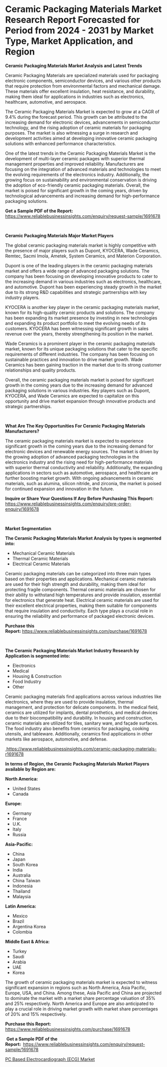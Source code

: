 <p><h1>Ceramic Packaging Materials Market Research Report Forecasted for Period from 2024 -  2031 by Market Type, Market Application, and Region</h1></p><p><strong>Ceramic Packaging Materials Market Analysis and Latest Trends</strong></p>
<p><p>Ceramic Packaging Materials are specialized materials used for packaging electronic components, semiconductor devices, and various other products that require protection from environmental factors and mechanical damage. These materials offer excellent insulation, heat resistance, and durability, making them ideal for applications in industries such as electronics, healthcare, automotive, and aerospace.</p><p>The Ceramic Packaging Materials Market is expected to grow at a CAGR of 9.4% during the forecast period. This growth can be attributed to the increasing demand for electronic devices, advancements in semiconductor technology, and the rising adoption of ceramic materials for packaging purposes. The market is also witnessing a surge in research and development activities aimed at developing innovative ceramic packaging solutions with enhanced performance characteristics.</p><p>One of the latest trends in the Ceramic Packaging Materials Market is the development of multi-layer ceramic packages with superior thermal management properties and improved reliability. Manufacturers are focusing on the integration of advanced materials and technologies to meet the evolving requirements of the electronics industry. Additionally, the growing focus on sustainability and environmental conservation is driving the adoption of eco-friendly ceramic packaging materials. Overall, the market is poised for significant growth in the coming years, driven by technological advancements and increasing demand for high-performance packaging solutions.</p></p>
<p><strong>Get a Sample PDF of the Report:&nbsp;</strong> <a href="https://www.reliablebusinessinsights.com/enquiry/request-sample/1691678">https://www.reliablebusinessinsights.com/enquiry/request-sample/1691678</a></p>
<p>&nbsp;</p>
<p><strong>Ceramic Packaging Materials Major Market Players</strong></p>
<p><p>The global ceramic packaging materials market is highly competitive with the presence of major players such as Dupont, KYOCERA, Wade Ceramics, Remtec, Sacmi Imola, Ametek, System Ceramics, and Materion Corporation. </p><p>Dupont is one of the leading players in the ceramic packaging materials market and offers a wide range of advanced packaging solutions. The company has been focusing on developing innovative products to cater to the increasing demand in various industries such as electronics, healthcare, and automotive. Dupont has been experiencing steady growth in the market due to its strong R&D capabilities and strategic partnerships with key industry players.</p><p>KYOCERA is another key player in the ceramic packaging materials market, known for its high-quality ceramic products and solutions. The company has been expanding its market presence by investing in new technologies and expanding its product portfolio to meet the evolving needs of its customers. KYOCERA has been witnessing significant growth in sales revenue over the years, thereby strengthening its position in the market.</p><p>Wade Ceramics is a prominent player in the ceramic packaging materials market, known for its unique packaging solutions that cater to the specific requirements of different industries. The company has been focusing on sustainable practices and innovation to drive market growth. Wade Ceramics has been gaining traction in the market due to its strong customer relationships and quality products.</p><p>Overall, the ceramic packaging materials market is poised for significant growth in the coming years due to the increasing demand for advanced packaging solutions in various industries. Key players such as Dupont, KYOCERA, and Wade Ceramics are expected to capitalize on this opportunity and drive market expansion through innovative products and strategic partnerships.</p></p>
<p>&nbsp;</p>
<p><strong>What Are The Key Opportunities For Ceramic Packaging Materials Manufacturers?</strong></p>
<p><p>The ceramic packaging materials market is expected to experience significant growth in the coming years due to the increasing demand for electronic devices and renewable energy sources. The market is driven by the growing adoption of advanced packaging technologies in the electronics industry and the rising need for high-performance materials with superior thermal conductivity and reliability. Additionally, the expanding applications in sectors such as automotive, aerospace, and healthcare are further boosting market growth. With ongoing advancements in ceramic materials, such as alumina, silicon nitride, and zirconia, the market is poised for continued expansion and innovation in the future.</p></p>
<p><strong>Inquire or Share Your Questions If Any Before Purchasing This Report:</strong> <a href="https://www.reliablebusinessinsights.com/enquiry/pre-order-enquiry/1691678">https://www.reliablebusinessinsights.com/enquiry/pre-order-enquiry/1691678</a></p>
<p>&nbsp;</p>
<p><strong>Market Segmentation</strong></p>
<p><strong>The Ceramic Packaging Materials Market Analysis by types is segmented into:</strong></p>
<p><ul><li>Mechanical Ceramic Materials</li><li>Thermal Ceramic Materials</li><li>Electrical Ceramic Materials</li></ul></p>
<p><p>Ceramic packaging materials can be categorized into three main types based on their properties and applications. Mechanical ceramic materials are used for their high strength and durability, making them ideal for protecting fragile components. Thermal ceramic materials are chosen for their ability to withstand high temperatures and provide insulation, essential for electronics that generate heat. Electrical ceramic materials are used for their excellent electrical properties, making them suitable for components that require insulation and conductivity. Each type plays a crucial role in ensuring the reliability and performance of packaged electronic devices.</p></p>
<p><strong>Purchase this Report:&nbsp;</strong><a href="https://www.reliablebusinessinsights.com/purchase/1691678">https://www.reliablebusinessinsights.com/purchase/1691678</a></p>
<p>&nbsp;</p>
<p><strong>The Ceramic Packaging Materials Market Industry Research by Application is segmented into:</strong></p>
<p><ul><li>Electronics</li><li>Medical</li><li>Housing & Construction</li><li>Food Industry</li><li>Other</li></ul></p>
<p><p>Ceramic packaging materials find applications across various industries like electronics, where they are used to provide insulation, thermal management, and protection for delicate components. In the medical field, ceramics are utilized for implants, dental prosthetics, and medical devices due to their biocompatibility and durability. In housing and construction, ceramic materials are utilized for tiles, sanitary ware, and façade surfaces. The food industry also benefits from ceramics for packaging, cooking utensils, and tableware. Additionally, ceramics find applications in other markets like aerospace, automotive, and defense.</p></p>
<p><a href="https://www.reliablebusinessinsights.com/ceramic-packaging-materials-r1691678">&nbsp;https://www.reliablebusinessinsights.com/ceramic-packaging-materials-r1691678</a></p>
<p><strong>In terms of Region, the Ceramic Packaging Materials Market Players available by Region are:</strong></p>
<p>
    <p> <strong> North America: </strong>
        <ul>
            <li>United States</li>
            <li>Canada</li>
        </ul>
        </p> 
    <p> <strong> Europe: </strong>
        <ul>
            <li>Germany</li>
            <li>France</li>
            <li>U.K.</li>
            <li>Italy</li>
            <li>Russia</li>
        </ul>
        </p> 
    <p> <strong> Asia-Pacific: </strong>
        <ul>
            <li>China</li>
            <li>Japan</li>
            <li>South Korea</li>
            <li>India</li>
            <li>Australia</li>
            <li>China Taiwan</li>
            <li>Indonesia</li>
            <li>Thailand</li>
            <li>Malaysia</li>
        </ul>
        </p> 
    <p> <strong> Latin America: </strong>
        <ul>
            <li>Mexico</li>
            <li>Brazil</li>
            <li>Argentina Korea</li>
            <li>Colombia</li>
        </ul>
        </p> 
    <p> <strong> Middle East & Africa: </strong>
        <ul>
            <li>Turkey</li>
            <li>Saudi</li>
            <li>Arabia</li>
            <li>UAE</li>
            <li>Korea</li>
        </ul>
    </p>
    </p>
<p><p>The growth of ceramic packaging materials market is expected to witness significant expansion in regions such as North America, Asia Pacific, Europe, USA, and China. Among these, Asia Pacific and China are projected to dominate the market with a market share percentage valuation of 35% and 25% respectively. North America and Europe are also anticipated to play a crucial role in driving market growth with market share percentages of 20% and 15% respectively.</p></p>
<p><strong>Purchase this Report: </strong><a href="https://www.reliablebusinessinsights.com/purchase/1691678">https://www.reliablebusinessinsights.com/purchase/1691678</a></p>
<p>&nbsp;<strong>Get a Sample PDF of the Report:&nbsp;&nbsp;</strong><a href="https://www.reliablebusinessinsights.com/enquiry/request-sample/1691678">https://www.reliablebusinessinsights.com/enquiry/request-sample/1691678</a></p>
<p><strong></strong></p>
<p><p><a href="https://github.com/waylose1223/Market-Research-Report-List-1/blob/main/pc-based-electrocardiograph-ecg-market.md">PC Based Electrocardiograph (ECG) Market</a></p></p>
